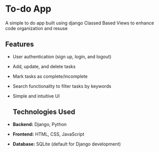 # To-do App
A simple to do app built using django Classed Based Views to enhance code organization and resuse

## Features

- User authentication (sign up, login, and logout)
- Add, update, and delete tasks
- Mark tasks as complete/incomplete
- Search functionality to filter tasks by keywords
- Simple and intuitive UI

  ## Technologies Used

- **Backend:** Django, Python
- **Frontend:** HTML, CSS, JavaScript
- **Database:** SQLite (default for Django development)

